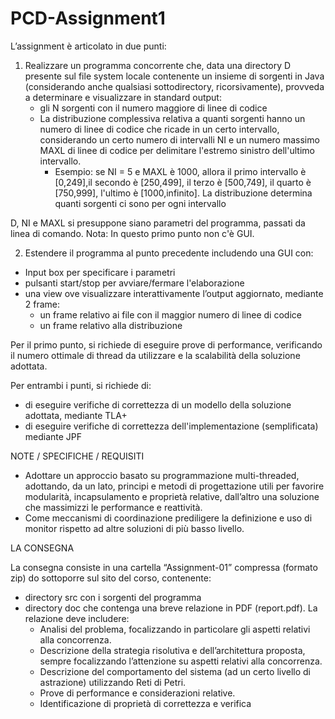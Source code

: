 # PCD-Assignment1
           
           
                                
L’assignment è articolato in due punti:


1. Realizzare un programma concorrente che, data una directory D presente sul file system locale contenente un insieme di sorgenti in Java (considerando anche qualsiasi  sottodirectory, ricorsivamente), provveda a determinare e visualizzare in standard output:
   * gli N sorgenti con il numero maggiore di linee di codice 
   * La distribuzione complessiva relativa a quanti sorgenti hanno un numero di linee di codice che ricade in un certo intervallo, considerando un certo numero di intervalli NI  e un numero massimo MAXL  di linee di codice per delimitare l'estremo sinistro dell'ultimo intervallo.
      *  Esempio: se NI = 5 e MAXL è 1000, allora il primo intervallo è [0,249],il secondo è  [250,499], il terzo è  [500,749], il quarto è [750,999], l'ultimo è [1000,infinito]. La distribuzione determina quanti sorgenti ci sono per ogni intervallo


D, NI e MAXL si presuppone siano parametri del programma, passati da linea di comando.  Nota: In questo primo punto non c'è GUI.


2.  Estendere il programma al punto precedente includendo una GUI con:
* Input box per specificare i parametri
* pulsanti start/stop per avviare/fermare l'elaborazione
* una view ove visualizzare interattivamente l’output aggiornato, mediante 2 frame: 
   * un frame relativo ai file con il maggior numero di linee di codice 
   * un frame relativo alla distribuzione


Per il primo punto, si richiede di eseguire prove di performance, verificando il numero ottimale di thread da utilizzare e la scalabilità della soluzione adottata.


Per entrambi i punti, si richiede di:
* di eseguire verifiche di correttezza di un modello della soluzione adottata,  mediante TLA+
* di eseguire verifiche di correttezza dell'implementazione (semplificata) mediante JPF



NOTE / SPECIFICHE / REQUISITI 

* Adottare un approccio basato su programmazione multi-threaded, adottando, da un lato, principi e metodi di progettazione utili per favorire modularità, incapsulamento e proprietà relative, dall’altro una soluzione che massimizzi le performance e reattività. 
* Come meccanismi di coordinazione prediligere la definizione e uso di monitor  rispetto ad altre soluzioni di più basso livello.
 


LA CONSEGNA
 
 
La consegna consiste in una cartella “Assignment-01” compressa (formato zip)  do sottoporre sul sito del corso, contenente:
* directory src con i sorgenti del programma
* directory doc che contenga una breve relazione in PDF (report.pdf). La relazione deve includere:
   * Analisi del problema, focalizzando in particolare gli aspetti relativi alla concorrenza.
   * Descrizione della strategia risolutiva e dell’architettura proposta, sempre focalizzando l’attenzione su aspetti relativi alla concorrenza.
   * Descrizione del comportamento del sistema (ad un certo livello di astrazione) utilizzando Reti di Petri. 
   * Prove di performance e considerazioni relative.
   * Identificazione di proprietà di correttezza e verifica
